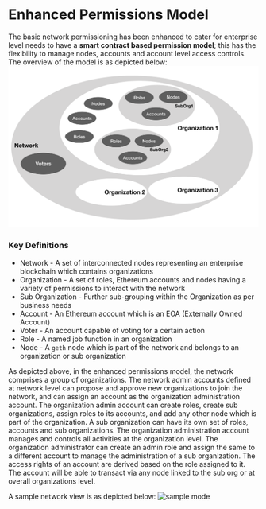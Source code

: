 # Enhanced Permissions Model
The basic network permissioning has been enhanced to cater for enterprise level needs to have a **smart contract based permission model**; this has the flexibility to manage nodes, accounts and account level access controls. The overview of the model is as depicted below:
![permissions mode](../../images/PermissionsModel.png)  
### Key Definitions
* Network - A set of interconnected nodes representing an enterprise blockchain which contains organizations
* Organization - A set of roles, Ethereum accounts and nodes having a variety of permissions to interact with the network
* Sub Organization - Further sub-grouping within the Organization as per business needs
* Account - An Ethereum account which is an EOA (Externally Owned Account)
* Voter - An account capable of voting for a certain action
* Role - A named job function in an organization
* Node - A `geth` node which is part of the network and belongs to an organization or sub organization

As depicted above, in the enhanced permissions model, the network comprises a group of organizations. The network admin accounts defined at network level can propose and approve new organizations to join the network, and can assign an account as the organization administration account. The organization admin account can create roles, create sub organizations, assign roles to its accounts, and add any other node which is part of the organization. A sub organization can have its own set of roles, accounts and sub organizations. The organization administration account manages and controls all activities at the organization level. The organization administrator can create an admin role and assign the same to a different account to manage the administration of a sub organization. The access rights of an account are derived based on the role assigned to it. The account will be able to transact via any node linked to the sub org or at overall organizations level.  

A sample network view is as depicted below:
![sample mode](../../images/sampleNetwork.png)
